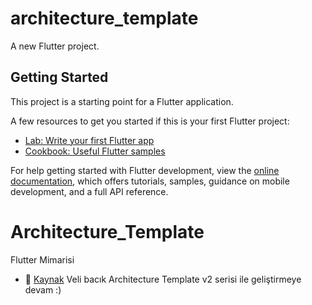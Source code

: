 
# architecture_template

A new Flutter project.

## Getting Started

This project is a starting point for a Flutter application.

A few resources to get you started if this is your first Flutter project:

- [Lab: Write your first Flutter app](https://docs.flutter.dev/get-started/codelab)
- [Cookbook: Useful Flutter samples](https://docs.flutter.dev/cookbook)

For help getting started with Flutter development, view the
[online documentation](https://docs.flutter.dev/), which offers tutorials,
samples, guidance on mobile development, and a full API reference.

# Architecture_Template
Flutter Mimarisi


- 🔗  [Kaynak](https://www.youtube.com/watch?v=zOG-4bkLeu0&list=PL1k5oWAuBhgUAFNvxdF6wIuC9cfvN5PrZ&ab_channel=HardwareAndro)
 Veli bacık Architecture Template v2 serisi ile geliştirmeye devam :)


